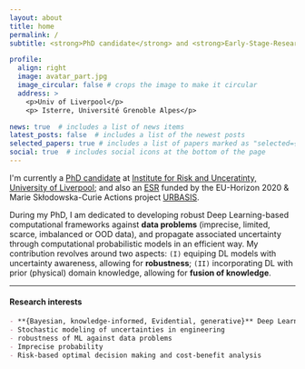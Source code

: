 ```yaml
---
layout: about
title: home
permalink: /
subtitle: <strong>PhD candidate</strong> and <strong>Early-Stage-Researcher</strong>

profile:
  align: right
  image: avatar_part.jpg
  image_circular: false # crops the image to make it circular
  address: >
    <p>Univ of Liverpool</p>
    <p> Isterre, Université Grenoble Alpes</p>

news: true  # includes a list of news items
latest_posts: false  # includes a list of the newest posts
selected_papers: true # includes a list of papers marked as "selected={true}"
social: true  # includes social icons at the bottom of the page
---
```


I'm currently a <u>PhD candidate</u> at <a href='https://riskinstitute.uk'>Institute for Risk and Unceratinty, University of Liverpool</a>; and also an <u>ESR</u> funded by the EU-Horizon 2020 & Marie Skłodowska-Curie Actions project <a href="https://urbasis-eu.osug.fr">URBASIS</a>.

During my PhD, I am dedicated to developing robust Deep Learning-based computational frameworks against **data problems** (imprecise, limited, scarce, imbalanced or OOD data), and propagate associated uncertainty through computational probabilistic models in an efficient way. My contribution revolves around two aspects: `(I)` equiping DL models with uncertainty awareness, allowing for **robustness**; `(II)` incorporating DL with prior (physical) domain knowledge, allowing for **fusion of knowledge**.

*** 

#### Research interests
```markdown
- **{Bayesian, knowledge-informed, Evidential, generative}** Deep Learning
- Stochastic modeling of uncertainties in engineering
- robustness of ML against data problems
- Imprecise probability
- Risk-based optimal decision making and cost-benefit analysis
```
